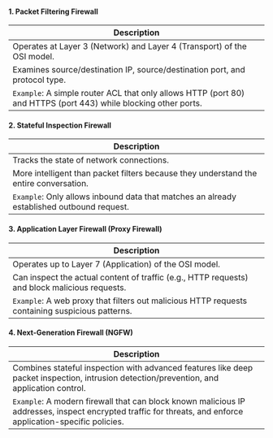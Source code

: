 #### 1. Packet Filtering Firewall

|**Description**|
|---|
|Operates at Layer 3 (Network) and Layer 4 (Transport) of the OSI model.|
|Examines source/destination IP, source/destination port, and protocol type.|
|`Example`: A simple router ACL that only allows HTTP (port 80) and HTTPS (port 443) while blocking other ports.|

#### 2. Stateful Inspection Firewall

|**Description**|
|---|
|Tracks the state of network connections.|
|More intelligent than packet filters because they understand the entire conversation.|
|`Example`: Only allows inbound data that matches an already established outbound request.|

#### 3. Application Layer Firewall (Proxy Firewall)

|**Description**|
|---|
|Operates up to Layer 7 (Application) of the OSI model.|
|Can inspect the actual content of traffic (e.g., HTTP requests) and block malicious requests.|
|`Example`: A web proxy that filters out malicious HTTP requests containing suspicious patterns.|

#### 4. Next-Generation Firewall (NGFW)

| **Description**                                                                                                                                             |
| ----------------------------------------------------------------------------------------------------------------------------------------------------------- |
| Combines stateful inspection with advanced features like deep packet inspection, intrusion detection/prevention, and application control.                   |
| `Example`: A modern firewall that can block known malicious IP addresses, inspect encrypted traffic for threats, and enforce application-specific policies. |